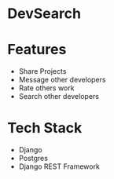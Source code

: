 # DevSearch

# Features
* Share Projects
* Message other developers
* Rate others work
* Search other developers

# Tech Stack
* Django
* Postgres
* Django REST Framework
